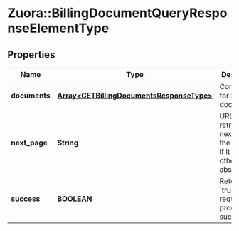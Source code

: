 # Zuora::BillingDocumentQueryResponseElementType

## Properties
Name | Type | Description | Notes
------------ | ------------- | ------------- | -------------
**documents** | [**Array&lt;GETBillingDocumentsResponseType&gt;**](GETBillingDocumentsResponseType.md) | Container for billing documents.  | [optional] 
**next_page** | **String** | URL to retrieve the next page of the response if it exists; otherwise absent.  | [optional] 
**success** | **BOOLEAN** | Returns &#x60;true&#x60; if the request was processed successfully. | [optional] 


